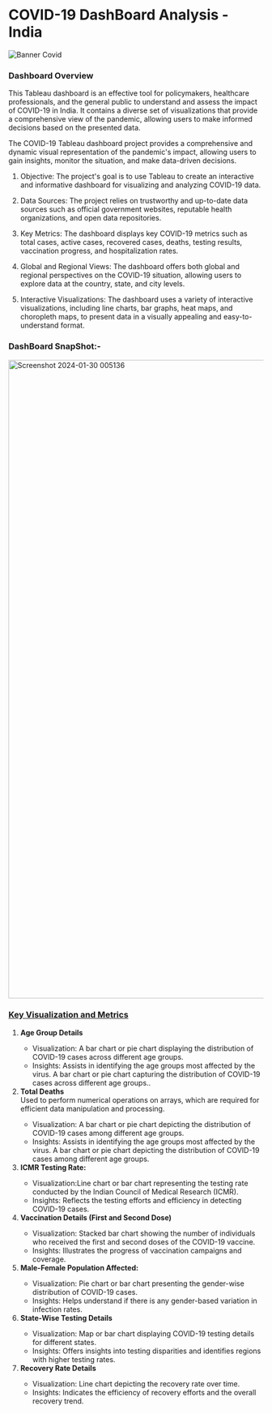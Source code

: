 # COVID-19 DashBoard Analysis - India

![Banner Covid](https://github.com/SFutureAnalyst/COVID-19_DashBoard_Analysis-India-_Tableau/assets/146059342/96610774-579d-45ff-a1ab-9071f771392e)


<h3>Dashboard Overview</h3>
This Tableau dashboard is an effective tool for policymakers, healthcare professionals, and the general public to understand and assess the impact of COVID-19 in India. It contains a diverse set of visualizations that provide a comprehensive view of the pandemic, allowing users to make informed decisions based on the presented data.

The COVID-19 Tableau dashboard project provides a comprehensive and dynamic visual representation of the pandemic's impact, allowing users to gain insights, monitor the situation, and make data-driven decisions.

1. Objective: The project's goal is to use Tableau to create an interactive and informative dashboard for visualizing and analyzing COVID-19 data.

2. Data Sources: The project relies on trustworthy and up-to-date data sources such as official government websites, reputable health organizations, and open data repositories.

3. Key Metrics: The dashboard displays key COVID-19 metrics such as total cases, active cases, recovered cases, deaths, testing results, vaccination progress, and hospitalization rates.

4. Global and Regional Views: The dashboard offers both global and regional perspectives on the COVID-19 situation, allowing users to explore data at the country, state, and city levels.

5. Interactive Visualizations: The dashboard uses a variety of interactive visualizations, including line charts, bar graphs, heat maps, and choropleth maps, to present data in a visually appealing and easy-to-understand format.



### DashBoard SnapShot:-
<img width="1260" alt="Screenshot 2024-01-30 005136" src="https://github.com/SFutureAnalyst/COVID-19_DashBoard_Analysis-India-_Tableau/assets/146059342/044d2f54-c3ab-4b57-b6bb-8d162639076d">


<h3><u>Key Visualization and Metrics</u></h3>
<ol>
<li><b>Age Group Details</b></li>
  <ul>
  <li>Visualization: A bar chart or pie chart displaying the distribution of COVID-19 cases across different age groups.</li>
  <li>Insights: Assists in identifying the age groups most affected by the virus. A bar chart or pie chart capturing the distribution of COVID-19 cases across different age groups..</li>
  </ul>
  
<li><b>Total Deaths</b></li>Used to perform numerical operations on arrays, which are required for efficient data manipulation and processing.
<ul>
  <li>Visualization: A bar chart or pie chart depicting the distribution of COVID-19 cases among different age groups.</li>
  <li>Insights: Assists in identifying the age groups most affected by the virus. A bar chart or pie chart depicting the distribution of COVID-19 cases among different age groups.</li> </ul>

<li><b>ICMR Testing Rate:</b></li>
<ul>
  <li>Visualization:Line chart or bar chart representing the testing rate conducted by the Indian Council of Medical Research (ICMR).</li>
  <li>Insights: Reflects the testing efforts and efficiency in detecting COVID-19 cases.</li>
  </ul>

<li><b>Vaccination Details (First and Second Dose)</b></li>
<ul>
  <li>Visualization: Stacked bar chart showing the number of individuals who received the first and second doses of the COVID-19 vaccine.</li>
  <li>Insights:  Illustrates the progress of vaccination campaigns and coverage.</li>
  </ul>
  
<li><b>Male-Female Population Affected:</b></li>
<ul>
  <li>Visualization: Pie chart or bar chart presenting the gender-wise distribution of COVID-19 cases.</li>
  <li>Insights: Helps understand if there is any gender-based variation in infection rates.</li>
  </ul>

<li><b>State-Wise Testing Details</b></li>
<ul>
  <li>Visualization: Map or bar chart displaying COVID-19 testing details for different states.</li>
  <li>Insights: Offers insights into testing disparities and identifies regions with higher testing rates.</li>
  </ul>

<li><b>Recovery Rate Details</b></li>
<ul>
  <li>Visualization:  Line chart depicting the recovery rate over time.</li>
  <li>Insights: Indicates the efficiency of recovery efforts and the overall recovery trend.</li>
  </ul>
</ol>
</ul>
